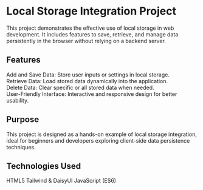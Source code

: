 <h1>Local Storage Integration Project</h1>
This project demonstrates the effective use of local storage in web development. It includes features to save, retrieve, and manage data persistently in the browser without relying on a backend server.

<h2>Features</h2>
Add and Save Data: Store user inputs or settings in local storage.<br>
Retrieve Data: Load stored data dynamically into the application.<br>
Delete Data: Clear specific or all stored data when needed.<br>
User-Friendly Interface: Interactive and responsive design for better usability.

<h2>Purpose</h2>
This project is designed as a hands-on example of local storage integration, ideal for beginners and developers exploring client-side data persistence techniques.

<h2>Technologies Used</h2>
HTML5
Tailwind & DaisyUI
JavaScript (ES6)

